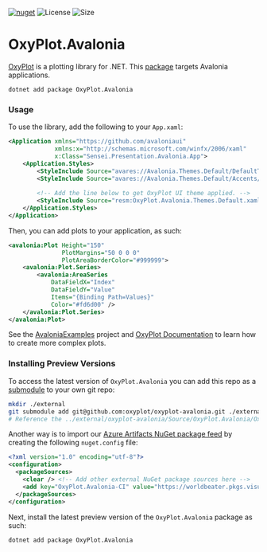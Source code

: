 [![nuget](https://img.shields.io/nuget/v/OxyPlot.Avalonia.svg)](https://www.nuget.org/packages/OxyPlot.Avalonia) ![License](https://img.shields.io/github/license/oxyplot/oxyplot-avalonia.svg) ![Size](https://img.shields.io/github/repo-size/oxyplot/oxyplot-avalonia.svg)

# OxyPlot.Avalonia

[OxyPlot](https://github.com/oxyplot) is a plotting library for .NET. This [package](https://www.nuget.org/packages/OxyPlot.Avalonia) targets Avalonia applications.

```
dotnet add package OxyPlot.Avalonia
```

### Usage

To use the library, add the following to your `App.xaml`:

```xml
<Application xmlns="https://github.com/avaloniaui"
             xmlns:x="http://schemas.microsoft.com/winfx/2006/xaml"
             x:Class="Sensei.Presentation.Avalonia.App">
    <Application.Styles>
        <StyleInclude Source="avares://Avalonia.Themes.Default/DefaultTheme.xaml"/>
        <StyleInclude Source="avares://Avalonia.Themes.Default/Accents/BaseLight.xaml"/>
      
        <!-- Add the line below to get OxyPlot UI theme applied. -->
        <StyleInclude Source="resm:OxyPlot.Avalonia.Themes.Default.xaml?assembly=OxyPlot.Avalonia"/>
    </Application.Styles>
</Application>
```

Then, you can add plots to your application, as such:

```xml
<avalonia:Plot Height="150" 
               PlotMargins="50 0 0 0"
               PlotAreaBorderColor="#999999">
    <avalonia:Plot.Series>
        <avalonia:AreaSeries 
            DataFieldX="Index"
            DataFieldY="Value"
            Items="{Binding Path=Values}"
            Color="#fd6d00" />
    </avalonia:Plot.Series>
</avalonia:Plot>
```

See the [AvaloniaExamples](https://github.com/oxyplot/oxyplot-avalonia/tree/master/Source/Examples/Avalonia/AvaloniaExamples) project and [OxyPlot Documentation](https://readthedocs.org/projects/oxyplot/downloads/pdf/latest/) to learn how to create more complex plots. 


### Installing Preview Versions

To access the latest version of `OxyPlot.Avalonia` you can add this repo as a [submodule](https://git-scm.com/book/en/v2/Git-Tools-Submodules) to your own git repo:

```sh
mkdir ./external
git submodule add git@github.com:oxyplot/oxyplot-avalonia.git ./external/oxyplot-avalonia
# Reference the ../external/oxyplot-avalonia/Source/OxyPlot.Avalonia/OxyPlot.Avalonia.csproj project then.
```

Another way is to import our [Azure Artifacts NuGet package feed](https://worldbeater.visualstudio.com/OxyPlot.Avalonia/_packaging) by creating the following `nuget.config` file:

```xml
<?xml version="1.0" encoding="utf-8"?>
<configuration>
  <packageSources>
    <clear /> <!-- Add other external NuGet package sources here -->
    <add key="OxyPlot.Avalonia-CI" value="https://worldbeater.pkgs.visualstudio.com/OxyPlot.Avalonia/_packaging/OxyPlot.Avalonia-CI/nuget/v3/index.json" />
  </packageSources>
</configuration>
```

Next, install the latest preview version of the `OxyPlot.Avalonia` package as such:

```
dotnet add package OxyPlot.Avalonia
```
